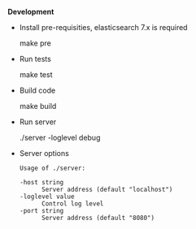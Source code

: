 **Development**

- Install pre-requisities, elasticsearch 7.x is required

    make pre

- Run tests

    make test

- Build code

    make build

- Run server

    ./server -loglevel debug

- Server options

      Usage of ./server:

      -host string
            Server address (default "localhost")
      -loglevel value
            Control log level
      -port string
            Server address (default "8080")
